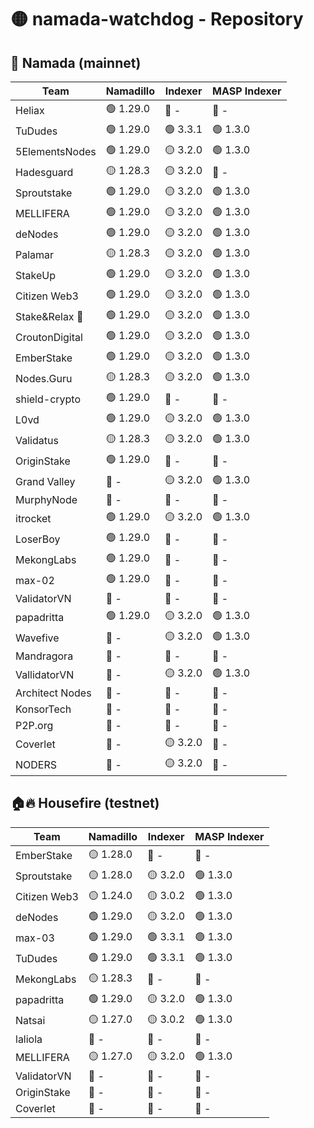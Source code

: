 # 🟡 namada-watchdog - Repository

## 🚀 Namada (mainnet)

| Team | Namadillo | Indexer | MASP Indexer |
|-|-|-|-|
| Heliax | 🟢 1.29.0 | 🔴 - | 🔴 - |
| TuDudes | 🟢 1.29.0 | 🟢 3.3.1 | 🟢 1.3.0 |
| 5ElementsNodes | 🟢 1.29.0 | 🟡 3.2.0 | 🟢 1.3.0 |
| Hadesguard | 🟡 1.28.3 | 🟡 3.2.0 | 🔴 - |
| Sproutstake | 🟢 1.29.0 | 🟡 3.2.0 | 🟢 1.3.0 |
| MELLIFERA | 🟢 1.29.0 | 🟡 3.2.0 | 🟢 1.3.0 |
| deNodes | 🟢 1.29.0 | 🟡 3.2.0 | 🟢 1.3.0 |
| Palamar | 🟡 1.28.3 | 🟡 3.2.0 | 🟢 1.3.0 |
| StakeUp | 🟢 1.29.0 | 🟡 3.2.0 | 🟢 1.3.0 |
| Citizen Web3 | 🟢 1.29.0 | 🟡 3.2.0 | 🟢 1.3.0 |
| Stake&Relax 🦥 | 🟢 1.29.0 | 🟡 3.2.0 | 🟢 1.3.0 |
| CroutonDigital | 🟢 1.29.0 | 🟡 3.2.0 | 🟢 1.3.0 |
| EmberStake | 🟢 1.29.0 | 🟡 3.2.0 | 🟢 1.3.0 |
| Nodes.Guru | 🟡 1.28.3 | 🟡 3.2.0 | 🟢 1.3.0 |
| shield-crypto | 🟢 1.29.0 | 🔴 - | 🔴 - |
| L0vd | 🟢 1.29.0 | 🟡 3.2.0 | 🟢 1.3.0 |
| Validatus | 🟡 1.28.3 | 🟡 3.2.0 | 🟢 1.3.0 |
| OriginStake | 🟢 1.29.0 | 🔴 - | 🔴 - |
| Grand Valley | 🔴 - | 🟡 3.2.0 | 🟢 1.3.0 |
| MurphyNode | 🔴 - | 🔴 - | 🔴 - |
| itrocket | 🟢 1.29.0 | 🟡 3.2.0 | 🟢 1.3.0 |
| LoserBoy | 🟢 1.29.0 | 🔴 - | 🔴 - |
| MekongLabs | 🟢 1.29.0 | 🔴 - | 🔴 - |
| max-02 | 🟢 1.29.0 | 🔴 - | 🔴 - |
| ValidatorVN | 🔴 - | 🔴 - | 🔴 - |
| papadritta | 🟢 1.29.0 | 🟡 3.2.0 | 🟢 1.3.0 |
| Wavefive | 🔴 - | 🟡 3.2.0 | 🟢 1.3.0 |
| Mandragora | 🔴 - | 🔴 - | 🔴 - |
| VallidatorVN | 🔴 - | 🟡 3.2.0 | 🟢 1.3.0 |
| Architect Nodes | 🔴 - | 🔴 - | 🔴 - |
| KonsorTech | 🔴 - | 🔴 - | 🔴 - |
| P2P.org | 🔴 - | 🔴 - | 🔴 - |
| Coverlet | 🔴 - | 🟡 3.2.0 | 🔴 - |
| NODERS | 🔴 - | 🟡 3.2.0 | 🔴 - |

## 🏠🔥 Housefire (testnet)

| Team | Namadillo | Indexer | MASP Indexer |
|-|-|-|-|
| EmberStake | 🟡 1.28.0 | 🔴 - | 🔴 - |
| Sproutstake | 🟡 1.28.0 | 🟡 3.2.0 | 🟢 1.3.0 |
| Citizen Web3 | 🟡 1.24.0 | 🟡 3.0.2 | 🟢 1.3.0 |
| deNodes | 🟢 1.29.0 | 🟡 3.2.0 | 🟢 1.3.0 |
| max-03 | 🟢 1.29.0 | 🟢 3.3.1 | 🟢 1.3.0 |
| TuDudes | 🟢 1.29.0 | 🟢 3.3.1 | 🟢 1.3.0 |
| MekongLabs | 🟡 1.28.3 | 🔴 - | 🔴 - |
| papadritta | 🟢 1.29.0 | 🟡 3.2.0 | 🟢 1.3.0 |
| Natsai | 🟡 1.27.0 | 🟡 3.0.2 | 🟢 1.3.0 |
| laliola | 🔴 - | 🔴 - | 🔴 - |
| MELLIFERA | 🟡 1.27.0 | 🟡 3.2.0 | 🟢 1.3.0 |
| ValidatorVN | 🔴 - | 🔴 - | 🔴 - |
| OriginStake | 🔴 - | 🔴 - | 🔴 - |
| Coverlet | 🔴 - | 🔴 - | 🔴 - |

